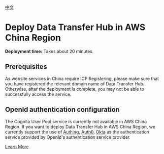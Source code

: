 [中文](./DeployInChinaWithAuthing_CN.md)
# Deploy Data Transfer Hub in AWS China Region

**Deployment time:** Takes about 20 minutes.

## Prerequisites
As website services in China require ICP Registering, please make sure that you have registered the relevant domain name of Data Transfer Hub. Otherwise, after the deployment is complete, you may not be able to successfully access the service.

## OpenId authentication configuration

The Cognito User Pool service is currently not available in AWS China Region. If you want to deploy Data Transfer Hub in AWS China Region, we currently support the use of [Authing](./openId/authing/DTH_Authing.md), [Auth0](./openId/auth0/DTH_Auth0.md), [Okta](./openId/okta/DTH_Okta.md)  as the authentication service provided by OpenId's authentication service provider.

[Learn More](./deployWithOpenId.md)

